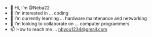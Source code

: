 - 👋 Hi, I’m @Neba22
- 👀 I’m interested in ... coding 
- 🌱 I’m currently learning ... hardware maintenance  and networking
- 💞️ I’m looking to collaborate on ... computer programmers 
- 📫 How to reach me ... nbyou1234@gmail.com

<!---
Neba22/Neba22 is a ✨ special ✨ repository because its `README.md` (this file) appears on your GitHub profile.
You can click the Preview link to take a look at your changes.
--->
